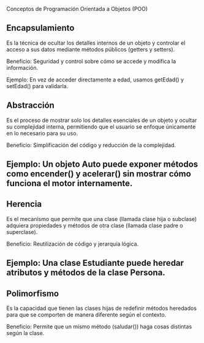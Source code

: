 Conceptos de Programación Orientada a Objetos (POO)
## Encapsulamiento

Es la técnica de ocultar los detalles internos de un objeto y controlar el acceso a sus datos mediante métodos públicos (getters y setters).

 Beneficio:
Seguridad y control sobre cómo se accede y modifica la información.

Ejemplo:
En vez de acceder directamente a edad, usamos getEdad() y setEdad() para validarla.


## Abstracción

Es el proceso de mostrar solo los detalles esenciales de un objeto y ocultar su complejidad interna, permitiendo que el usuario se enfoque únicamente en lo necesario para su uso.

 Beneficio:
Simplificación del código y reducción de la complejidad.

Ejemplo:
Un objeto Auto puede exponer métodos como encender() y acelerar() sin mostrar cómo funciona el motor internamente.
---------------------------------------
## Herencia

Es el mecanismo que permite que una clase (llamada clase hija o subclase) adquiera propiedades y métodos de otra clase (llamada clase padre o superclase).

 Beneficio:
Reutilización de código y jerarquía lógica.

Ejemplo:
Una clase Estudiante puede heredar atributos y métodos de la clase Persona.
-------------------------------------

## Polimorfismo

Es la capacidad que tienen las clases hijas de redefinir métodos heredados para que se comporten de manera diferente según el contexto.

 Beneficio:
Permite que un mismo método (saludar()) haga cosas distintas según la clase.





